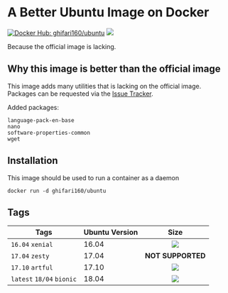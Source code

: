 # A Better Ubuntu Image on Docker #
[![Docker Hub: ghifari160/ubuntu](https://img.shields.io/badge/docker%20hub-ghifari160%2Fubuntu-ABD8EB.svg)](https://hub.docker.com/r/ghifari160/ubuntu)
[![](https://images.microbadger.com/badges/image/ghifari160/ubuntu.svg)](https://microbadger.com/images/ghifari160/ubuntu "Get your own image badge on microbadger.com")

Because the official image is lacking.

## Why this image is better than the official image ##
This image adds many utilities that is lacking on the official image. Packages
can be requested via the [Issue Tracker][g16-ub-issue].

Added packages:
```
language-pack-en-base
nano
software-properties-common
wget
```

## Installation ##
This image should be used to run a container as a daemon
```
docker run -d ghifari160/ubuntu
```

## Tags ##
| Tags                      | Ubuntu Version | Size              |
|---------------------------|----------------|:-----------------:|
| `16.04` `xenial` | 16.04          |[![](https://images.microbadger.com/badges/image/ghifari160/ubuntu:16.04.svg)](https://microbadger.com/images/ghifari160/ubuntu:16.04 "Get your own image badge on microbadger.com")|
| `17.04` `zesty`           | 17.04          | **NOT SUPPORTED** |
| `17.10` `artful`          | 17.10          |[![](https://images.microbadger.com/badges/image/ghifari160/ubuntu:17.10.svg)](https://microbadger.com/images/ghifari160/ubuntu:17.10 "Get your own image badge on microbadger.com")|
| `latest` `18/04` `bionic` | 18.04          |[![](https://images.microbadger.com/badges/image/ghifari160/ubuntu.svg)](https://microbadger.com/images/ghifari160/ubuntu "Get your own image badge on microbadger.com")|

[g16-ub-issue]: https://github.com/ghifari160/docker-ubuntu/issues
